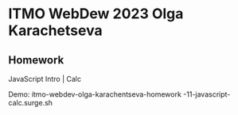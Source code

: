# ITMO WebDew 2023 Olga Karachetseva

## Homework

JavaScript Intro | Calc

Demo: itmo-webdev-olga-karachentseva-homework
-11-javascript-calc.surge.sh
